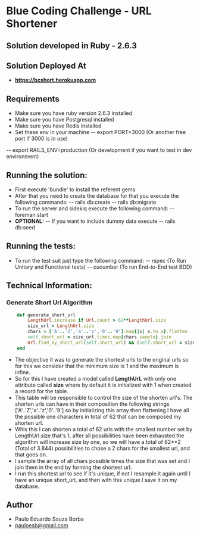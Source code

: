 # Blue Coding Challenge - URL Shortener

## Solution developed in Ruby - 2.6.3

## Solution Deployed At
- **https://bcshort.herokuapp.com**

## Requirements
- Make sure you have ruby version 2.6.3 installed
- Make sure you have Postgresql installed
- Make sure you have Redis installed
- Set these env in your machine
-- export PORT=3000 (Or another free port if 3000 is in use)

-- export RAILS_ENV=production (Or development if you want to test in dev environment)

## Running the solution:
- First execute 'bundle' to install the referent gems
- After that you need to create the database for that you execute the following commands:
--  rails db:create
--  rails db:migrate
- To run the server and sidekiq execute the following command:
--   foreman start
- **OPTIONAL:**
-- If you want to include dummy data execute
-- rails db:seed

## Running the tests: 
- To run the test suit just type the following command:
-- rspec (To Run Unitary and Functional tests)
-- cucumber (To run End-to-End test BDD)

## Technical Information:
### Generate Short Url Algorithm
```ruby
    def generate_short_url
        LengthUrl.increase if Url.count > 62**LengthUrl.size
        size_url = LengthUrl.size
        chars = ['A'..'Z','a'..'z','0'..'9'].map{|x| x.to_a}.flatten
        self.short_url = size_url.times.map{chars.sample}.join
        Url.find_by_short_url(self.short_url) && (self.short_url = size_url.times.map{chars.sample}.join)
    end
```
- The objective it was to generate the shortest urls to the original urls so for this we consider that the minimum size is 1 and the maximum is infine. 
- So for this I have created a model called **LengthUrL** with only one attribute called **size** where by default it is initialized with 1 when created a record for the table. 
- This table will be responsible to control the size of the shorten url's. The shorten urls can have in their composition the following strings ['A'..'Z','a'..'z','0'..'9'] so by initializing this array then flattening I have all the possible one characters in total of 62 that can be composed my shorten url.
- Whis this I can shorten a total of 62 urls with the smallest number set by LengthUrl.size that's 1, after all possibilities have been exhausted the algorithm will increase size by one, so we will have a total of 62**2 (Total of 3.844) possibilities to chose a 2 chars for the smallest url, and that goes on. 
- I sample the array of all chars possible times the size that was set and I join them in the end by forming the shortest url.
- I run this shortest url to see if it's unique, if not I resample it again until I have an unique short_url, and then with this unique I save it on my database.


## Author
- Paulo Eduardo Souza Borba
- pauloesb@gmail.com
